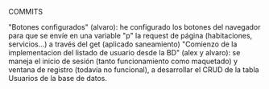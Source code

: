 COMMITS

"Botones configurados" (alvaro): he configurado los botones del navegador para que se envíe en una variable "p" la request de página (habitaciones, servicios...) a través del get (aplicado saneamiento) 
"Comienzo de la implementacion del listado de usuario desde la BD" (alex y alvaro): se maneja el inicio de sesión (tanto funcionamiento como maquetado) y ventana de registro (todavía no funcional), a desarrollar el CRUD de la tabla Usuarios de la base de datos.
